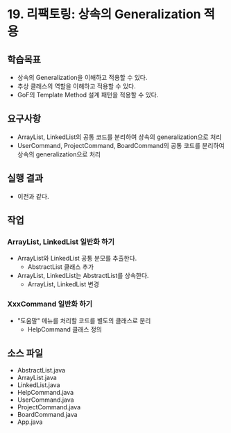 # 19. 리팩토링: 상속의 Generalization 적용

## 학습목표

- 상속의 Generalization을 이해하고 적용할 수 있다.
- 추상 클래스의 역할을 이해하고 적용할 수 있다.
- GoF의 Template Method 설계 패턴을 적용할 수 있다.

## 요구사항

- ArrayList, LinkedList의 공통 코드를 분리하여 상속의 generalization으로 처리
- UserCommand, ProjectCommand, BoardCommand의 공통 코드를 분리하여 상속의 generalization으로 처리

## 실행 결과

- 이전과 같다.

## 작업

### ArrayList, LinkedList 일반화 하기

- ArrayList와 LinkedList 공통 분모를 추출한다.
  - AbstractList 클래스 추가
- ArrayList, LinkedList는 AbstractList를 상속한다.
  - ArrayList, LinkedList 변경

### XxxCommand 일반화 하기

- "도움말" 메뉴를 처리할 코드를 별도의 클래스로 분리
  - HelpCommand 클래스 정의

## 소스 파일

- AbstractList.java
- ArrayList.java
- LinkedList.java
- HelpCommand.java
- UserCommand.java
- ProjectCommand.java
- BoardCommand.java
- App.java